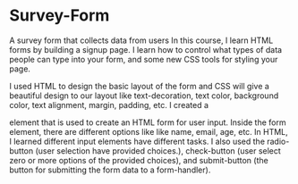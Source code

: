 # Survey-Form
A survey form that collects data from users 
In this course, I learn HTML forms by building a signup page. I learn how to control what types of data people can type into your form, and some new CSS tools for styling your page.

I used HTML to design the basic layout of the form and CSS will give a beautiful design to our layout like text-decoration, text color, background color, text alignment, margin, padding, etc. I created a <form> element that is used to create an HTML form for user input. Inside the form element, there are different options like like name, email, age, etc. In HTML, I learned different input elements have different tasks. I also used the radio-button (user selection have provided choices.), check-button (user select zero or more options of the provided choices), and submit-button (the button for submitting the form data to a form-handler).
